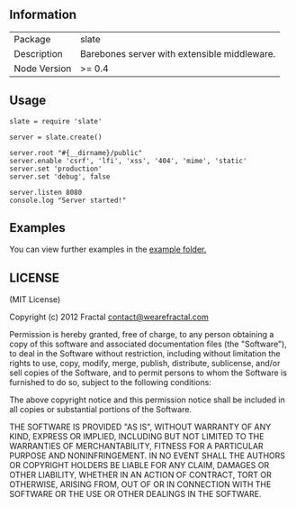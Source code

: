 ## Information

<table>
<tr> 
<td>Package</td><td>slate</td>
</tr>
<tr>
<td>Description</td>
<td>Barebones server with extensible middleware.</td>
</tr>
<tr>
<td>Node Version</td>
<td>>= 0.4</td>
</tr>
</table>

## Usage

```coffee-script
slate = require 'slate'

server = slate.create()

server.root "#{__dirname}/public"
server.enable 'csrf', 'lfi', 'xss', '404', 'mime', 'static'
server.set 'production'
server.set 'debug', false

server.listen 8080
console.log "Server started!"
```

## Examples

You can view further examples in the [example folder.](https://github.com/wearefractal/slate/tree/master/examples)

## LICENSE

(MIT License)

Copyright (c) 2012 Fractal <contact@wearefractal.com>

Permission is hereby granted, free of charge, to any person obtaining
a copy of this software and associated documentation files (the
"Software"), to deal in the Software without restriction, including
without limitation the rights to use, copy, modify, merge, publish,
distribute, sublicense, and/or sell copies of the Software, and to
permit persons to whom the Software is furnished to do so, subject to
the following conditions:

The above copyright notice and this permission notice shall be
included in all copies or substantial portions of the Software.

THE SOFTWARE IS PROVIDED "AS IS", WITHOUT WARRANTY OF ANY KIND,
EXPRESS OR IMPLIED, INCLUDING BUT NOT LIMITED TO THE WARRANTIES OF
MERCHANTABILITY, FITNESS FOR A PARTICULAR PURPOSE AND
NONINFRINGEMENT. IN NO EVENT SHALL THE AUTHORS OR COPYRIGHT HOLDERS BE
LIABLE FOR ANY CLAIM, DAMAGES OR OTHER LIABILITY, WHETHER IN AN ACTION
OF CONTRACT, TORT OR OTHERWISE, ARISING FROM, OUT OF OR IN CONNECTION
WITH THE SOFTWARE OR THE USE OR OTHER DEALINGS IN THE SOFTWARE.

